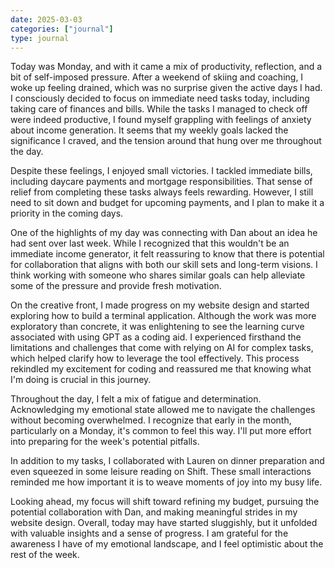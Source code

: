 ```yaml
---
date: 2025-03-03
categories: ["journal"]
type: journal
---
```


Today was Monday, and with it came a mix of productivity, reflection, and a bit of self-imposed pressure. After a weekend of skiing and coaching, I woke up feeling drained, which was no surprise given the active days I had. I consciously decided to focus on immediate need tasks today, including taking care of finances and bills. While the tasks I managed to check off were indeed productive, I found myself grappling with feelings of anxiety about income generation. It seems that my weekly goals lacked the significance I craved, and the tension around that hung over me throughout the day.

Despite these feelings, I enjoyed small victories. I tackled immediate bills, including daycare payments and mortgage responsibilities. That sense of relief from completing these tasks always feels rewarding. However, I still need to sit down and budget for upcoming payments, and I plan to make it a priority in the coming days.

One of the highlights of my day was connecting with Dan about an idea he had sent over last week. While I recognized that this wouldn't be an immediate income generator, it felt reassuring to know that there is potential for collaboration that aligns with both our skill sets and long-term visions. I think working with someone who shares similar goals can help alleviate some of the pressure and provide fresh motivation.

On the creative front, I made progress on my website design and started exploring how to build a terminal application. Although the work was more exploratory than concrete, it was enlightening to see the learning curve associated with using GPT as a coding aid. I experienced firsthand the limitations and challenges that come with relying on AI for complex tasks, which helped clarify how to leverage the tool effectively. This process rekindled my excitement for coding and reassured me that knowing what I'm doing is crucial in this journey.

Throughout the day, I felt a mix of fatigue and determination. Acknowledging my emotional state allowed me to navigate the challenges without becoming overwhelmed. I recognize that early in the month, particularly on a Monday, it's common to feel this way. I'll put more effort into preparing for the week's potential pitfalls.

In addition to my tasks, I collaborated with Lauren on dinner preparation and even squeezed in some leisure reading on Shift. These small interactions reminded me how important it is to weave moments of joy into my busy life.

Looking ahead, my focus will shift toward refining my budget, pursuing the potential collaboration with Dan, and making meaningful strides in my website design. Overall, today may have started sluggishly, but it unfolded with valuable insights and a sense of progress. I am grateful for the awareness I have of my emotional landscape, and I feel optimistic about the rest of the week.